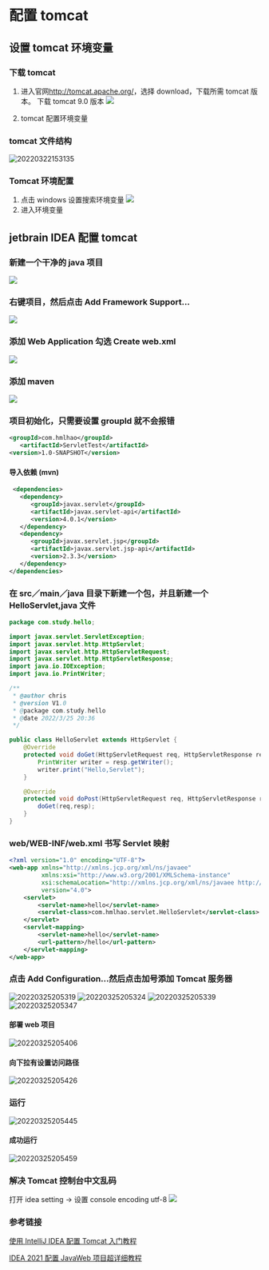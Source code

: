 # 配置 tomcat

## 设置 tomcat 环境变量

### 下载 tomcat

1. 进入官网<http://tomcat.apache.org/>，选择 download，下载所需 tomcat 版本。
   下载 tomcat 9.0 版本
   ![](https://s2.loli.net/2022/03/22/sixtAuQSJN2IcUT.png)

2. tomcat 配置环境变量

### tomcat 文件结构

![20220322153135](https://img-blog.csdnimg.cn/d7b699387f1f487db39eae90fd495c76.png?x-oss-process=image/watermark,type_d3F5LXplbmhlaQ,shadow_50,text_Q1NETiBA55CG5oOzLQ==,size_20,color_FFFFFF,t_70,g_se,x_16)

### Tomcat 环境配置

1. 点击 windows 设置搜索环境变量
   ![](https://s2.loli.net/2022/03/25/fVG1TM2iHWYsJtD.png)
2. 进入环境变量

## jetbrain IDEA 配置 tomcat

### 新建一个干净的 java 项目

![](https://s2.loli.net/2022/03/25/R6dcT3DF1kuMbzl.png)

### 右键项目，然后点击 Add Framework Support…

![](https://s2.loli.net/2022/03/25/l6FhvXSfydpqCc2.png)

### 添加 Web Application 勾选 Create web.xml

![](https://s2.loli.net/2022/03/25/k37WDFeyK5Bcg9A.png)

### 添加 maven

![](https://s2.loli.net/2022/03/25/N86DOjsnekBirAH.png)

### 项目初始化，只需要设置 groupId 就不会报错

```xml
<groupId>com.hmlhao</groupId>
   <artifactId>ServletTest</artifactId>
<version>1.0-SNAPSHOT</version>
```

#### 导入依赖 (mvn)

```xml
 <dependencies>
   <dependency>
      <groupId>javax.servlet</groupId>
      <artifactId>javax.servlet-api</artifactId>
      <version>4.0.1</version>
   </dependency>
   <dependency>
      <groupId>javax.servlet.jsp</groupId>
      <artifactId>javax.servlet.jsp-api</artifactId>
      <version>2.3.3</version>
   </dependency>
</dependencies>
```

### 在 src／main／java 目录下新建一个包，并且新建一个 HelloServlet,java 文件

```java
package com.study.hello;

import javax.servlet.ServletException;
import javax.servlet.http.HttpServlet;
import javax.servlet.http.HttpServletRequest;
import javax.servlet.http.HttpServletResponse;
import java.io.IOException;
import java.io.PrintWriter;

/**
 * @author chris
 * @version V1.0
 * @package com.study.hello
 * @date 2022/3/25 20:36
 */

public class HelloServlet extends HttpServlet {
    @Override
    protected void doGet(HttpServletRequest req, HttpServletResponse resp) throws ServletException, IOException {
        PrintWriter writer = resp.getWriter();
        writer.print("Hello,Servlet");
    }

    @Override
    protected void doPost(HttpServletRequest req, HttpServletResponse resp) throws ServletException, IOException {
        doGet(req,resp);
    }
}
```

### web/WEB-INF/web.xml 书写 Servlet 映射

```xml
<?xml version="1.0" encoding="UTF-8"?>
<web-app xmlns="http://xmlns.jcp.org/xml/ns/javaee"
         xmlns:xsi="http://www.w3.org/2001/XMLSchema-instance"
         xsi:schemaLocation="http://xmlns.jcp.org/xml/ns/javaee http://xmlns.jcp.org/xml/ns/javaee/web-app_4_0.xsd"
         version="4.0">
    <servlet>
        <servlet-name>hello</servlet-name>
        <servlet-class>com.hmlhao.servlet.HelloServlet</servlet-class>
    </servlet>
    <servlet-mapping>
        <servlet-name>hello</servlet-name>
        <url-pattern>/hello</url-pattern>
    </servlet-mapping>
</web-app>
```

### 点击 Add Configuration…然后点击加号添加 Tomcat 服务器

![20220325205319](https://img.jbzj.com/file_images/article/202108/2021081915203882.png)
![20220325205324](https://img.jbzj.com/file_images/article/202108/2021081915203883.png)
![20220325205339](https://img.jbzj.com/file_images/article/202108/2021081915203884.png)
![20220325205347](https://img.jbzj.com/file_images/article/202108/2021081915203985.png)

#### 部署 web 项目

![20220325205406](https://img.jbzj.com/file_images/article/202108/2021081915203986.png)

#### 向下拉有设置访问路径

![20220325205426](https://img.jbzj.com/file_images/article/202108/2021081915203987.png)

### 运行

![20220325205445](https://img.jbzj.com/file_images/article/202108/2021081915203988.jpg)

#### 成功运行

![20220325205459](https://img.jbzj.com/file_images/article/202108/2021081915204089.png)

### 解决 Tomcat 控制台中文乱码

打开 idea setting -> 设置 console encoding utf-8
![](https://s2.loli.net/2022/03/25/ADpYhbEB8L7fSCV.png)

### 参考链接

[使用 IntelliJ IDEA 配置 Tomcat 入门教程](http://www.zzvips.com/article/187586.html)

[IDEA 2021 配置 JavaWeb 项目超详细教程](https://www.jb51.net/article/220162.htm)
